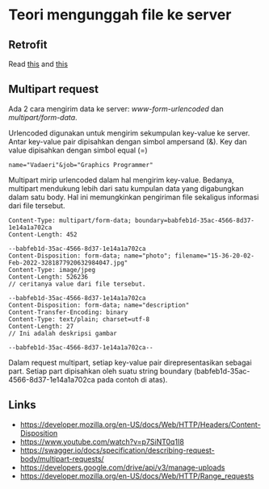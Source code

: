 # Teori mengunggah file ke server

## Retrofit

Read [this](<../../M.4. Belajar Fundamental Aplikasi Android/3_background_thread_dan_networking/3.2_teori_koneksi_ke_web_api_dan_parsin_json.md>) and [this](<../../M.4. Belajar Fundamental Aplikasi Android/3_background_thread_dan_networking/3.3_teori_retrofit.md>)

## Multipart request

Ada 2 cara mengirim data ke server: _www-form-urlencoded_ dan _multipart/form-data_.

Urlencoded digunakan untuk mengirim sekumpulan key-value ke server. Antar key-value pair dipisahkan dengan simbol ampersand (&). Key dan value dipisahkan dengan simbol equal (=)

`name="Vadaeri"&job="Graphics Programmer"`

Multipart mirip urlencoded dalam hal mengirim key-value. Bedanya, multipart mendukung lebih dari satu kumpulan data yang digabungkan dalam satu body. Hal ini memungkinkan pengiriman file sekaligus informasi dari file tersebut.

```http
Content-Type: multipart/form-data; boundary=babfeb1d-35ac-4566-8d37-1e14a1a702ca
Content-Length: 452

--babfeb1d-35ac-4566-8d37-1e14a1a702ca
Content-Disposition: form-data; name="photo"; filename="15-36-20-02-Feb-2022-3281877920632984047.jpg"
Content-Type: image/jpeg
Content-Length: 526236
// ceritanya value dari file tersebut.

--babfeb1d-35ac-4566-8d37-1e14a1a702ca
Content-Disposition: form-data; name="description"
Content-Transfer-Encoding: binary
Content-Type: text/plain; charset=utf-8
Content-Length: 27
// Ini adalah deskripsi gambar

--babfeb1d-35ac-4566-8d37-1e14a1a702ca--
```

Dalam request multipart, setiap key-value pair direpresentasikan sebagai part. Setiap part dipisahkan oleh suatu string boundary (babfeb1d-35ac-4566-8d37-1e14a1a702ca pada contoh di atas).

## Links

- https://developer.mozilla.org/en-US/docs/Web/HTTP/Headers/Content-Disposition
- https://www.youtube.com/watch?v=p7SiNT0q1I8
- https://swagger.io/docs/specification/describing-request-body/multipart-requests/
- https://developers.google.com/drive/api/v3/manage-uploads
- https://developer.mozilla.org/en-US/docs/Web/HTTP/Range_requests
